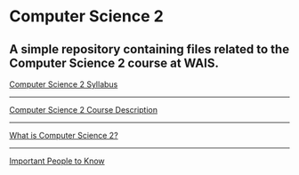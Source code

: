 # Computer Science 2
A simple repository containing files related to the Computer Science 2 course at WAIS.   
---

[Computer Science 2 Syllabus](https://github.com/Nicholas77/Computer-Science/blob/master/syllabus.md)

---
[Computer Science 2 Course Description](https://github.com/Nicholas77/Computer-Science/blob/master/Course-Description.md)

---

[What is Computer Science 2?](https://github.com/Nicholas77/Computer-Science/blob/master/What%20is%20CompSci.md)

---

[Important People to Know](https://github.com/Nicholas77/Computer-Science/blob/master/People%20of%20Interest.md)
